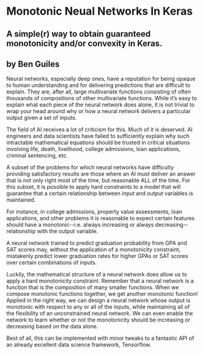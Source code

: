 # Monotonic Neual Networks In Keras
## A simple(r) way to obtain guaranteed monotonicity and/or convexity in Keras.
## by Ben Guiles

Neural networks, especially deep ones, have a reputation for being opaque to human understanding and for delivering predictions that are difficult to explain. They are, after all, large multivariate functions consisting of often thousands of compositions of other multivariate functions. While it’s easy to explain what each piece of the neural network does alone, it is not trivial to wrap your head around why or how a neural network delivers a particular output given a set of inputs.

The field of AI receives a lot of criticism for this. Much of it is deserved. AI engineers and data scientists have failed to sufficiently explain why such intractable mathematical equations should be trusted in critical situations involving life, death, livelihood, college admissions, loan applications, criminal sentencing, etc. 

A subset of the problems for which neural networks have difficulty providing satisfactory results are those where an AI must deliver an answer that is not only right most of the time, but reasonable ALL of the time. For this subset, it is possible to apply hard constraints to a model that will guarantee that a certain relationship between input and output variables is maintained.

For instance, in college admissions, property value assessments, loan applications, and other problems it is reasonable to expect certain features should have a monotonic--i.e. always increasing or always decreasing--relationship with the output variable. 

A neural network trained to predict graduation probability from GPA and SAT scores may, without the application of a monotonicity constraint, mistakenly predict lower graduation rates for higher GPAs or SAT scores over certain combinations of inputs.

Luckily, the mathematical structure of a neural network does allow us to apply a hard monotonicity constraint. Remember that a neural network is a function that is the composition of many smaller functions. When we compose monotonic functions together, we get another monotonic function! Applied in the right way, we can design a neural network whose output is monotonic with respect to any or all of the inputs, while maintaining all of the flexibility of an unconstrained neural network. We can even enable the network to learn whether or not the monotonicity should be increasing or decreasing based on the data alone.

Best of all, this can be implemented with minor tweaks to a fantastic API of an already excellent data science framework, Tensorflow.
